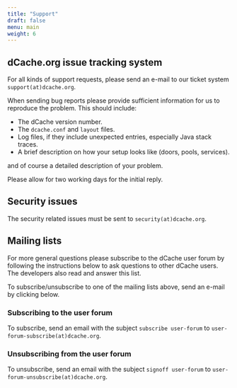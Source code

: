 ```yaml
---
title: "Support"
draft: false
menu: main
weight: 6
---
```


## dCache.org issue tracking system

For all kinds of support requests, please send an e-mail to our ticket system `support(at)dcache.org`.

When sending bug reports please provide sufficient information for us to reproduce the problem. This should include:

- The dCache version number.
- The `dcache.conf` and `layout` files.
- Log files, if they include unexpected entries, especially Java stack traces.
- A brief description on how your setup looks like (doors, pools, services).

and of course a detailed description of your problem.

Please allow for two working days for the initial reply.

## Security issues

The security related issues must be sent to `security(at)dcache.org`.

## Mailing lists

For more general questions please subscribe to the dCache user forum by following the instructions below to ask questions to other dCache users. The developers also read and answer this list.

To subscribe/unsubscribe to one of the mailing lists above, send an e-mail by clicking below.

### Subscribing to the user forum

To subscribe, send an email with the subject `subscribe user-forum` to `user-forum-subscribe(at)dcache.org`.

### Unsubscribing from the user forum

To unsubscribe, send an email with the subject `signoff user-forum` to `user-forum-unsubscribe(at)dcache.org`.
